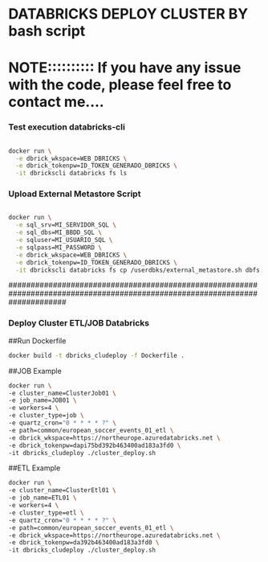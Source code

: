 # DATABRICKS DEPLOY CLUSTER BY bash script 

# NOTE:::::::::: If you have any issue with the code, please feel free to contact me....
### Test execution databricks-cli 


```bash

docker run \
  -e dbrick_wkspace=WEB_DBRICKS \
  -e dbrick_tokenpw=ID_TOKEN_GENERADO_DBRICKS \
  -it dbrickscli databricks fs ls

```

### Upload External Metastore Script
```bash

docker run \
  -e sql_srv=MI_SERVIDOR_SQL \
  -e sql_dbs=MI_BBDD_SQL \
  -e sqluser=MI_USUARIO_SQL \
  -e sqlpass=MI_PASSWORD \
  -e dbrick_wkspace=WEB_DBRICKS \
  -e dbrick_tokenpw=ID_TOKEN_GENERADO_DBRICKS \
  -it dbrickscli databricks fs cp /userdbks/external_metastore.sh dbfs:/databricks/init/external_metastore.sh --overwrite
```
#############################################################################################################################
### Deploy Cluster ETL/JOB Databricks
##Run Dockerfile
```bash
docker build -t dbricks_cludeploy -f Dockerfile .
```
##JOB Example
```bash
docker run \
-e cluster_name=ClusterJob01 \
-e job_name=JOB01 \
-e workers=4 \
-e cluster_type=job \
-e quartz_cron="0 * * * * ?" \
-e path=common/european_soccer_events_01_etl \
-e dbrick_wkspace=https://northeurope.azuredatabricks.net \
-e dbrick_tokenpw=dapi75bd392b463400ad183a3fd0 \
-it dbricks_cludeploy ./cluster_deploy.sh
```
##ETL Example
```bash
docker run \
-e cluster_name=ClusterEtl01 \
-e job_name=ETL01 \
-e workers=4 \
-e cluster_type=etl \
-e quartz_cron="0 * * * * ?" \
-e path=common/european_soccer_events_01_etl \
-e dbrick_wkspace=https://northeurope.azuredatabricks.net \
-e dbrick_tokenpw=da392b463400ad183a3fd0 \
-it dbricks_cludeploy ./cluster_deploy.sh
```
